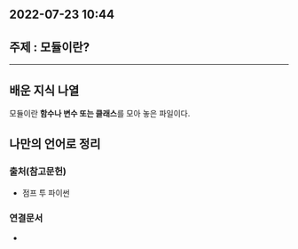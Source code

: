 ## 2022-07-23 10:44  

## 주제 : 모듈이란?
----
## 배운 지식 나열
모듈이란 **함수나 변수 또는 클래스**를 모아 놓은 파일이다.  




## 나만의 언어로 정리
>


### 출처(참고문헌)
- 점프 투 파이썬 
### 연결문서
- 

